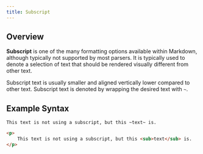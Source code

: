 ```yaml
---
title: Subscript
---
```


## Overview

**Subscript** is one of the many formatting options available within Markdown, although typically not supported by most parsers. It is typically used to denote a selection of text that should be rendered visually different from other text. 

Subscript text is usually smaller and aligned vertically lower compared to other text. Subscript text is denoted by wrapping the desired text with `~`.

## Example Syntax

```text
This text is not using a subscript, but this ~text~ is.
```

```html
<p>
    This text is not using a subscript, but this <sub>text</sub> is.
</p>
```